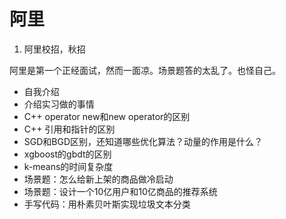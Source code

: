 #  阿里

1. 阿里校招，秋招

阿里是第一个正经面试，然而一面凉。场景题答的太乱了。也怪自己。

- 自我介绍
- 介绍实习做的事情
- C++ operator new和new operator的区别
- C++ 引用和指针的区别
- SGD和BGD区别，还知道哪些优化算法？动量的作用是什么？
- xgboost的gbdt的区别
- k-means的时间复杂度
- 场景题：怎么给新上架的商品做冷启动
- 场景题：设计一个10亿用户和10亿商品的推荐系统
- 手写代码：用朴素贝叶斯实现垃圾文本分类

